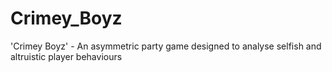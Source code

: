 # Crimey_Boyz
'Crimey Boyz' - An asymmetric party game designed to analyse selfish and altruistic player behaviours

